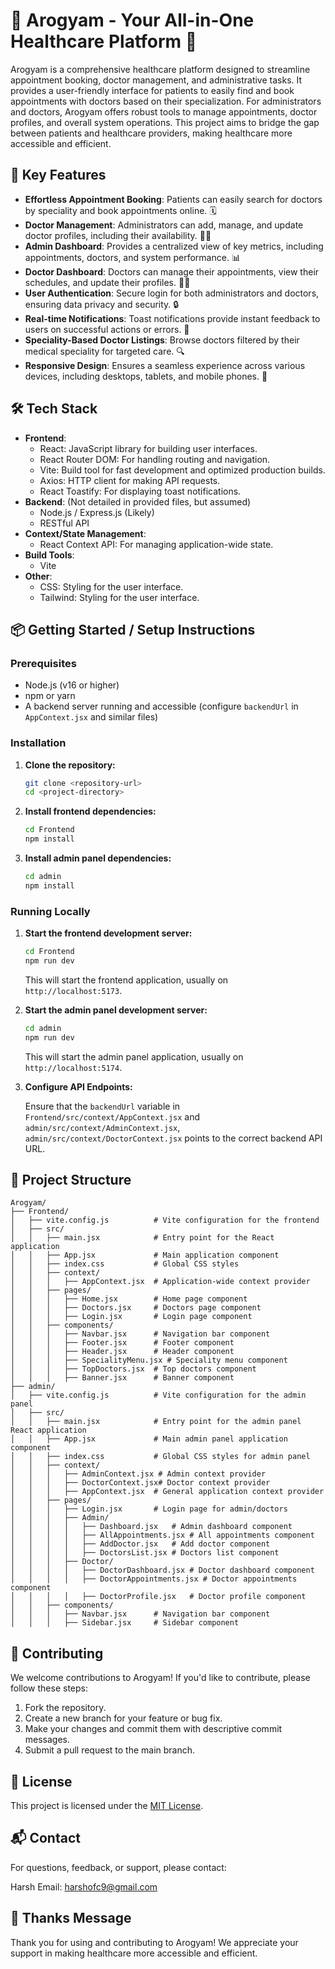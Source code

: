 # 🏥 Arogyam - Your All-in-One Healthcare Platform 🚀

Arogyam is a comprehensive healthcare platform designed to streamline appointment booking, doctor management, and administrative tasks. It provides a user-friendly interface for patients to easily find and book appointments with doctors based on their specialization. For administrators and doctors, Arogyam offers robust tools to manage appointments, doctor profiles, and overall system operations. This project aims to bridge the gap between patients and healthcare providers, making healthcare more accessible and efficient.

## 🚀 Key Features

- **Effortless Appointment Booking**: Patients can easily search for doctors by speciality and book appointments online. 🗓️
- **Doctor Management**: Administrators can add, manage, and update doctor profiles, including their availability. 👨‍⚕️
- **Admin Dashboard**: Provides a centralized view of key metrics, including appointments, doctors, and system performance. 📊
- **Doctor Dashboard**: Doctors can manage their appointments, view their schedules, and update their profiles. 🧑‍⚕️
- **User Authentication**: Secure login for both administrators and doctors, ensuring data privacy and security. 🔒
- **Real-time Notifications**: Toast notifications provide instant feedback to users on successful actions or errors. 🔔
- **Speciality-Based Doctor Listings**: Browse doctors filtered by their medical speciality for targeted care. 🔍
- **Responsive Design**: Ensures a seamless experience across various devices, including desktops, tablets, and mobile phones. 📱

## 🛠️ Tech Stack

- **Frontend**:
    - React: JavaScript library for building user interfaces.
    - React Router DOM: For handling routing and navigation.
    - Vite: Build tool for fast development and optimized production builds.
    - Axios: HTTP client for making API requests.
    - React Toastify: For displaying toast notifications.
- **Backend**: (Not detailed in provided files, but assumed)
    - Node.js / Express.js (Likely)
    - RESTful API
- **Context/State Management**:
    - React Context API: For managing application-wide state.
- **Build Tools**:
    - Vite
- **Other**:
    - CSS: Styling for the user interface.
    - Tailwind: Styling for the user interface.

## 📦 Getting Started / Setup Instructions

### Prerequisites

- Node.js (v16 or higher)
- npm or yarn
- A backend server running and accessible (configure `backendUrl` in `AppContext.jsx` and similar files)

### Installation

1.  **Clone the repository:**

    ```bash
    git clone <repository-url>
    cd <project-directory>
    ```

2.  **Install frontend dependencies:**

    ```bash
    cd Frontend
    npm install
    ```

3.  **Install admin panel dependencies:**

    ```bash
    cd admin
    npm install
    ```

### Running Locally

1.  **Start the frontend development server:**

    ```bash
    cd Frontend
    npm run dev
    ```

    This will start the frontend application, usually on `http://localhost:5173`.

2.  **Start the admin panel development server:**

    ```bash
    cd admin
    npm run dev
    ```

    This will start the admin panel application, usually on `http://localhost:5174`.

3.  **Configure API Endpoints:**

    Ensure that the `backendUrl` variable in `Frontend/src/context/AppContext.jsx` and `admin/src/context/AdminContext.jsx`, `admin/src/context/DoctorContext.jsx` points to the correct backend API URL.

## 📂 Project Structure

```
Arogyam/
├── Frontend/
│   ├── vite.config.js          # Vite configuration for the frontend
│   ├── src/
│   │   ├── main.jsx            # Entry point for the React application
│   │   ├── App.jsx             # Main application component
│   │   ├── index.css           # Global CSS styles
│   │   ├── context/
│   │   │   ├── AppContext.jsx  # Application-wide context provider
│   │   ├── pages/
│   │   │   ├── Home.jsx        # Home page component
│   │   │   ├── Doctors.jsx     # Doctors page component
│   │   │   ├── Login.jsx       # Login page component
│   │   ├── components/
│   │   │   ├── Navbar.jsx      # Navigation bar component
│   │   │   ├── Footer.jsx      # Footer component
│   │   │   ├── Header.jsx      # Header component
│   │   │   ├── SpecialityMenu.jsx # Speciality menu component
│   │   │   ├── TopDoctors.jsx  # Top doctors component
│   │   │   ├── Banner.jsx      # Banner component
├── admin/
│   ├── vite.config.js          # Vite configuration for the admin panel
│   ├── src/
│   │   ├── main.jsx            # Entry point for the admin panel React application
│   │   ├── App.jsx             # Main admin panel application component
│   │   ├── index.css           # Global CSS styles for admin panel
│   │   ├── context/
│   │   │   ├── AdminContext.jsx # Admin context provider
│   │   │   ├── DoctorContext.jsx# Doctor context provider
│   │   │   ├── AppContext.jsx  # General application context provider
│   │   ├── pages/
│   │   │   ├── Login.jsx       # Login page for admin/doctors
│   │   │   ├── Admin/
│   │   │   │   ├── Dashboard.jsx   # Admin dashboard component
│   │   │   │   ├── AllAppointments.jsx # All appointments component
│   │   │   │   ├── AddDoctor.jsx   # Add doctor component
│   │   │   │   ├── DoctorsList.jsx # Doctors list component
│   │   │   ├── Doctor/
│   │   │   │   ├── DoctorDashboard.jsx # Doctor dashboard component
│   │   │   │   ├── DoctorAppointments.jsx # Doctor appointments component
│   │   │   │   ├── DoctorProfile.jsx   # Doctor profile component
│   │   ├── components/
│   │   │   ├── Navbar.jsx      # Navigation bar component
│   │   │   ├── Sidebar.jsx     # Sidebar component
```



## 🤝 Contributing

We welcome contributions to Arogyam! If you'd like to contribute, please follow these steps:

1.  Fork the repository.
2.  Create a new branch for your feature or bug fix.
3.  Make your changes and commit them with descriptive commit messages.
4.  Submit a pull request to the main branch.

## 📝 License

This project is licensed under the [MIT License](LICENSE).

## 📬 Contact

For questions, feedback, or support, please contact:

Harsh 
Email: harshofc9@gmail.com

## 💖 Thanks Message

Thank you for using and contributing to Arogyam! We appreciate your support in making healthcare more accessible and efficient.

